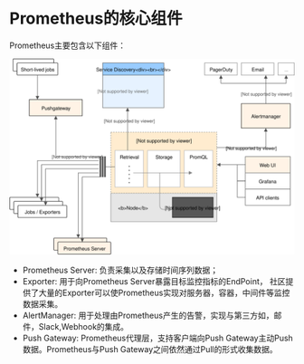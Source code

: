 # Prometheus的核心组件

Prometheus主要包含以下组件：

![Prometheus架构](../chapter0/static/architecture.svg)

* Prometheus Server: 负责采集以及存储时间序列数据；
* Exporter: 用于向Prometheus Server暴露目标监控指标的EndPoint， 社区提供了大量的Exporter可以使Prometheus实现对服务器，容器，中间件等监控数据采集。
* AlertManager: 用于处理由Prometheus产生的告警，实现与第三方如，邮件，Slack,Webhook的集成。
* Push Gateway: Prometheus代理层，支持客户端向Push Gateway主动Push数据。Prometheus与Push Gateway之间依然通过Pull的形式收集数据。